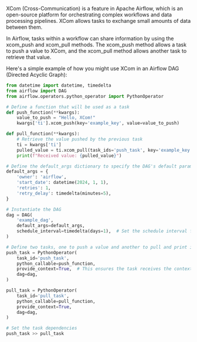 XCom (Cross-Communication) is a feature in Apache Airflow, which is an open-source platform for orchestrating complex 
workflows and data processing pipelines. XCom allows tasks to exchange small amounts of data between them.

In Airflow, tasks within a workflow can share information by using the xcom_push and xcom_pull methods. The xcom_push
method allows a task to push a value to XCom, and the xcom_pull method allows another task to retrieve that value.

Here's a simple example of how you might use XCom in an Airflow DAG (Directed Acyclic Graph):

```python
from datetime import datetime, timedelta
from airflow import DAG
from airflow.operators.python_operator import PythonOperator

# Define a function that will be used as a task
def push_function(**kwargs):
    value_to_push = "Hello, XCom!"
    kwargs['ti'].xcom_push(key='example_key', value=value_to_push)

def pull_function(**kwargs):
    # Retrieve the value pushed by the previous task
    ti = kwargs['ti']
    pulled_value = ti.xcom_pull(task_ids='push_task', key='example_key')
    print(f"Received value: {pulled_value}")

# Define the default_args dictionary to specify the DAG's default parameters
default_args = {
    'owner': 'airflow',
    'start_date': datetime(2024, 1, 1),
    'retries': 1,
    'retry_delay': timedelta(minutes=5),
}

# Instantiate the DAG
dag = DAG(
    'example_dag',
    default_args=default_args,
    schedule_interval=timedelta(days=1),  # Set the schedule interval for the DAG
)

# Define two tasks, one to push a value and another to pull and print it
push_task = PythonOperator(
    task_id='push_task',
    python_callable=push_function,
    provide_context=True,  # This ensures the task receives the context (including the TaskInstance)
    dag=dag,
)

pull_task = PythonOperator(
    task_id='pull_task',
    python_callable=pull_function,
    provide_context=True,
    dag=dag,
)

# Set the task dependencies
push_task >> pull_task

```